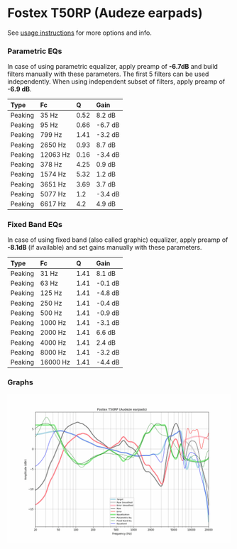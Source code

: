 # Fostex T50RP (Audeze earpads)
See [usage instructions](https://github.com/jaakkopasanen/AutoEq#usage) for more options and info.

### Parametric EQs
In case of using parametric equalizer, apply preamp of **-6.7dB** and build filters manually
with these parameters. The first 5 filters can be used independently.
When using independent subset of filters, apply preamp of **-6.9 dB**.

| Type    | Fc       |    Q | Gain    |
|:--------|:---------|:-----|:--------|
| Peaking | 35 Hz    | 0.52 | 8.2 dB  |
| Peaking | 95 Hz    | 0.66 | -6.7 dB |
| Peaking | 799 Hz   | 1.41 | -3.2 dB |
| Peaking | 2650 Hz  | 0.93 | 8.7 dB  |
| Peaking | 12063 Hz | 0.16 | -3.4 dB |
| Peaking | 378 Hz   | 4.25 | 0.9 dB  |
| Peaking | 1574 Hz  | 5.32 | 1.2 dB  |
| Peaking | 3651 Hz  | 3.69 | 3.7 dB  |
| Peaking | 5077 Hz  | 1.2  | -3.4 dB |
| Peaking | 6617 Hz  | 4.2  | 4.9 dB  |

### Fixed Band EQs
In case of using fixed band (also called graphic) equalizer, apply preamp of **-8.1dB**
(if available) and set gains manually with these parameters.

| Type    | Fc       |    Q | Gain    |
|:--------|:---------|:-----|:--------|
| Peaking | 31 Hz    | 1.41 | 8.1 dB  |
| Peaking | 63 Hz    | 1.41 | -0.1 dB |
| Peaking | 125 Hz   | 1.41 | -4.8 dB |
| Peaking | 250 Hz   | 1.41 | -0.4 dB |
| Peaking | 500 Hz   | 1.41 | -0.9 dB |
| Peaking | 1000 Hz  | 1.41 | -3.1 dB |
| Peaking | 2000 Hz  | 1.41 | 6.6 dB  |
| Peaking | 4000 Hz  | 1.41 | 2.4 dB  |
| Peaking | 8000 Hz  | 1.41 | -3.2 dB |
| Peaking | 16000 Hz | 1.41 | -4.4 dB |

### Graphs
![](./Fostex%20T50RP%20(Audeze%20earpads).png)